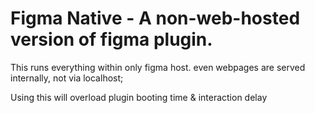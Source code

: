 # Figma Native - A non-web-hosted version of figma plugin.

This runs everything within only figma host. even webpages are served internally, not via localhost;

Using this will overload plugin booting time & interaction delay
